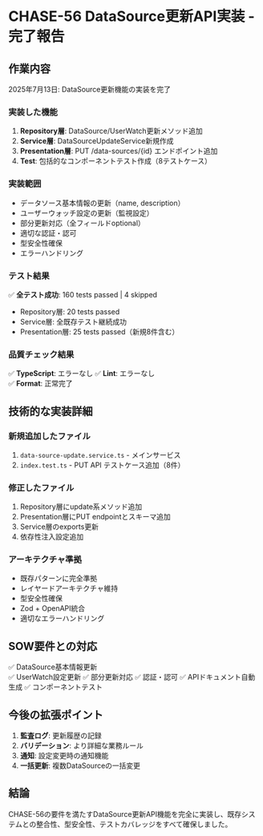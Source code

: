 # CHASE-56 DataSource更新API実装 - 完了報告

## 作業内容

2025年7月13日: DataSource更新機能の実装を完了

### 実装した機能

1. **Repository層**: DataSource/UserWatch更新メソッド追加
2. **Service層**: DataSourceUpdateService新規作成  
3. **Presentation層**: PUT /data-sources/{id} エンドポイント追加
4. **Test**: 包括的なコンポーネントテスト作成（8テストケース）

### 実装範囲

- データソース基本情報の更新（name, description）
- ユーザーウォッチ設定の更新（監視設定）
- 部分更新対応（全フィールドoptional）
- 適切な認証・認可
- 型安全性確保
- エラーハンドリング

### テスト結果

✅ **全テスト成功**: 160 tests passed | 4 skipped
- Repository層: 20 tests passed  
- Service層: 全既存テスト継続成功
- Presentation層: 25 tests passed（新規8件含む）

### 品質チェック結果

✅ **TypeScript**: エラーなし
✅ **Lint**: エラーなし  
✅ **Format**: 正常完了

## 技術的な実装詳細

### 新規追加したファイル

1. `data-source-update.service.ts` - メインサービス
2. `index.test.ts` - PUT API テストケース追加（8件）

### 修正したファイル

1. Repository層にupdate系メソッド追加
2. Presentation層にPUT endpointとスキーマ追加
3. Service層のexports更新
4. 依存性注入設定追加

### アーキテクチャ準拠

- 既存パターンに完全準拠
- レイヤードアーキテクチャ維持
- 型安全性確保
- Zod + OpenAPI統合
- 適切なエラーハンドリング

## SOW要件との対応

✅ DataSource基本情報更新  
✅ UserWatch設定更新
✅ 部分更新対応
✅ 認証・認可
✅ APIドキュメント自動生成
✅ コンポーネントテスト

## 今後の拡張ポイント

1. **監査ログ**: 更新履歴の記録
2. **バリデーション**: より詳細な業務ルール
3. **通知**: 設定変更時の通知機能
4. **一括更新**: 複数DataSourceの一括変更

## 結論

CHASE-56の要件を満たすDataSource更新API機能を完全に実装し、既存システムとの整合性、型安全性、テストカバレッジをすべて確保しました。